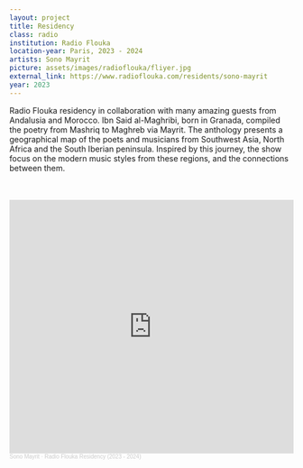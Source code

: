 ```yaml
---
layout: project 
title: Residency
class: radio
institution: Radio Flouka
location-year: Paris, 2023 - 2024
artists: Sono Mayrit
picture: assets/images/radioflouka/fliyer.jpg
external_link: https://www.radioflouka.com/residents/sono-mayrit
year: 2023
---
```



Radio Flouka residency in collaboration with many amazing guests from Andalusia and Morocco. Ibn Said al-Maghribi, born in Granada, compiled the poetry from Mashriq to Maghreb via Mayrit. The anthology presents a geographical map of the poets and musicians from Southwest Asia, North Africa and the South Iberian peninsula. Inspired by this journey, the show focus on the modern music styles from these regions, and the connections between them.

<br>
<br>

<iframe width="100%" height="450" scrolling="no" frameborder="no" allow="autoplay" src="https://w.soundcloud.com/player/?url=https%3A//api.soundcloud.com/playlists/1824117864&color=%23585858&auto_play=false&hide_related=false&show_comments=true&show_user=true&show_reposts=false&show_teaser=true"></iframe><div style="font-size: 10px; color: #cccccc;line-break: anywhere;word-break: normal;overflow: hidden;white-space: nowrap;text-overflow: ellipsis; font-family: Interstate,Lucida Grande,Lucida Sans Unicode,Lucida Sans,Garuda,Verdana,Tahoma,sans-serif;font-weight: 100;"><a href="https://soundcloud.com/sonomayrit" title="Sono Mayrit" target="_blank" style="color: #cccccc; text-decoration: none;">Sono Mayrit</a> · <a href="https://soundcloud.com/sonomayrit/sets/radio-flouka-residency-2023" title="Radio Flouka Residency (2023 - 2024)" target="_blank" style="color: #cccccc; text-decoration: none;">Radio Flouka Residency (2023 - 2024)</a></div>